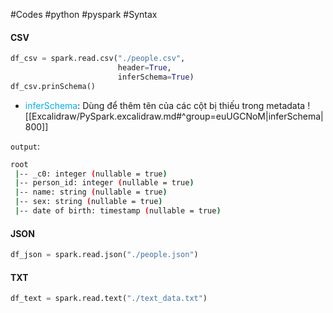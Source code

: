 #Codes #python #pyspark #Syntax 
#### CSV
```Python
df_csv = spark.read.csv("./people.csv", 
                        header=True, 
                        inferSchema=True)
df_csv.prinSchema()
```
- <font color="#00b0f0">inferSchema</font>: Dùng để thêm tên của các cột bị thiếu trong metadata
![[Excalidraw/PySpark.excalidraw.md#^group=euUGCNoM|inferSchema|800]]

`output`:
```Bash
root
 |-- _c0: integer (nullable = true)
 |-- person_id: integer (nullable = true)
 |-- name: string (nullable = true)
 |-- sex: string (nullable = true)
 |-- date of birth: timestamp (nullable = true)
```

#### JSON
```Python
df_json = spark.read.json("./people.json") 
```

#### TXT
```Python
df_text = spark.read.text("./text_data.txt") 
```

